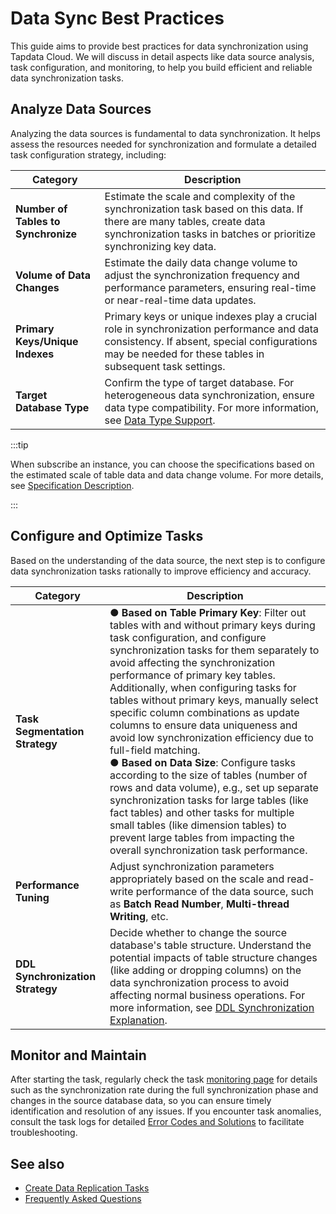 # Data Sync Best Practices

This guide aims to provide best practices for data synchronization using Tapdata Cloud. We will discuss in detail aspects like data source analysis, task configuration, and monitoring, to help you build efficient and reliable data synchronization tasks.

## Analyze Data Sources

Analyzing the data sources is fundamental to data synchronization. It helps assess the resources needed for synchronization and formulate a detailed task configuration strategy, including:

| Category                            | Description                                                  |
| ----------------------------------- | ------------------------------------------------------------ |
| **Number of Tables to Synchronize** | Estimate the scale and complexity of the synchronization task based on this data. If there are many tables, create data synchronization tasks in batches or prioritize synchronizing key data. |
| **Volume of Data Changes**          | Estimate the daily data change volume to adjust the synchronization frequency and performance parameters, ensuring real-time or near-real-time data updates. |
| **Primary Keys/Unique Indexes**     | Primary keys or unique indexes play a crucial role in synchronization performance and data consistency. If absent, special configurations may be needed for these tables in subsequent task settings. |
| **Target Database Type**            | Confirm the type of target database. For heterogeneous data synchronization, ensure data type compatibility. For more information, see [Data Type Support](../user-guide/no-supported-data-type.md). |

:::tip

When subscribe an instance, you can choose the specifications based on the estimated scale of table data and data change volume. For more details, see [Specification Description](../billing/billing-overview#spec).

:::

## Configure and Optimize Tasks

Based on the understanding of the data source, the next step is to configure data synchronization tasks rationally to improve efficiency and accuracy.

| Category                         | Description                                                  |
| -------------------------------- | ------------------------------------------------------------ |
| **Task Segmentation Strategy**   | ●  **Based on Table Primary Key**: Filter out tables with and without primary keys during task configuration, and configure synchronization tasks for them separately to avoid affecting the synchronization performance of primary key tables. Additionally, when configuring tasks for tables without primary keys, manually select specific column combinations as update columns to ensure data uniqueness and avoid low synchronization efficiency due to full-field matching.<br />●  **Based on Data Size**: Configure tasks according to the size of tables (number of rows and data volume), e.g., set up separate synchronization tasks for large tables (like fact tables) and other tasks for multiple small tables (like dimension tables) to prevent large tables from impacting the overall synchronization task performance. |
| **Performance Tuning**           | Adjust synchronization parameters appropriately based on the scale and read-write performance of the data source, such as **Batch Read Number**, **Multi-thread Writing**, etc. |
| **DDL Synchronization Strategy** | Decide whether to change the source database's table structure. Understand the potential impacts of table structure changes (like adding or dropping columns) on the data synchronization process to avoid affecting normal business operations. For more information, see [DDL Synchronization Explanation](../user-guide/handle-schema-changes.md). |

## Monitor and Maintain

After starting the task, regularly check the task [monitoring page](../user-guide/copy-data/monitor-task.md) for details such as the synchronization rate during the full synchronization phase and changes in the source database data, so you can ensure timely identification and resolution of any issues. If you encounter task anomalies, consult the task logs for detailed [Error Codes and Solutions](../user-guide/error-code-solution.md) to facilitate troubleshooting.

## See also

* [Create Data Replication Tasks](../user-guide/copy-data/README.md)
* [Frequently Asked Questions](../faq/README.md)